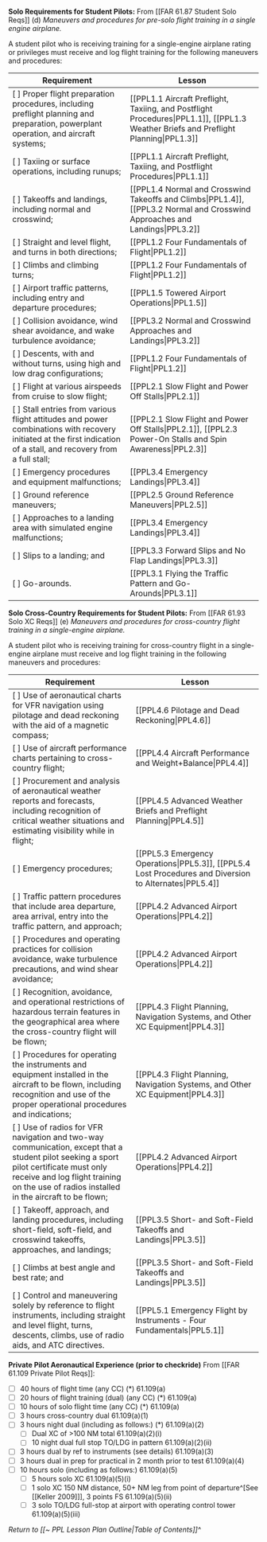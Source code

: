 **Solo Requirements for Student Pilots:**
From [[FAR 61.87 Student Solo Reqs]] (d) *Maneuvers and procedures for pre-solo flight training in a single engine airplane.*

A student pilot who is receiving training for a single-engine airplane rating or privileges must receive and log flight training for the following maneuvers and procedures:


| Requirement                                                                                                                                                        | Lesson                                                                                                                              |
| ------------------------------------------------------------------------------------------------------------------------------------------------------------------ | ----------------------------------------------------------------------------------------------------------------------------------- |
| [ ] Proper flight preparation procedures, including preflight planning and preparation, powerplant operation, and aircraft systems;                                | [[PPL1.1 Aircraft Preflight, Taxiing, and Postflight Procedures\|PPL1.1]], [[PPL1.3 Weather Briefs and Preflight Planning\|PPL1.3]] |
| [ ] Taxiing or surface operations, including runups;                                                                                                               | [[PPL1.1 Aircraft Preflight, Taxiing, and Postflight Procedures\|PPL1.1]]                                                           |
| [ ] Takeoffs and landings, including normal and crosswind;                                                                                                         | [[PPL1.4 Normal and Crosswind Takeoffs and Climbs\|PPL1.4]], [[PPL3.2 Normal and Crosswind Approaches and Landings\|PPL3.2]]        |
| [ ] Straight and level flight, and turns in both directions;                                                                                                       | [[PPL1.2 Four Fundamentals of Flight\|PPL1.2]]                                                                                      |
| [ ] Climbs and climbing turns;                                                                                                                                     | [[PPL1.2 Four Fundamentals of Flight\|PPL1.2]]                                                                                      |
| [ ] Airport traffic patterns, including entry and departure procedures;                                                                                            | [[PPL1.5 Towered Airport Operations\|PPL1.5]]                                                                                       |
| [ ] Collision avoidance, wind shear avoidance, and wake turbulence avoidance;                                                                                      | [[PPL3.2 Normal and Crosswind Approaches and Landings\|PPL3.2]]                                                                     |
| [ ] Descents, with and without turns, using high and low drag configurations;                                                                                      | [[PPL1.2 Four Fundamentals of Flight\|PPL1.2]]                                                                                      |
| [ ] Flight at various airspeeds from cruise to slow flight;                                                                                                        | [[PPL2.1 Slow Flight and Power Off Stalls\|PPL2.1]]                                                                                 |
| [ ] Stall entries from various flight attitudes and power combinations with recovery initiated at the first indication of a stall, and recovery from a full stall; | [[PPL2.1 Slow Flight and Power Off Stalls\|PPL2.1]], [[PPL2.3 Power-On Stalls and Spin Awareness\|PPL2.3]]                          |
| [ ] Emergency procedures and equipment malfunctions;                                                                                                               | [[PPL3.4 Emergency Landings\|PPL3.4]]                                                                                              |
| [ ] Ground reference maneuvers;                                                                                                                                    | [[PPL2.5 Ground Reference Maneuvers\|PPL2.5]]                                                                                      |
| [ ] Approaches to a landing area with simulated engine malfunctions;                                                                                               | [[PPL3.4 Emergency Landings\|PPL3.4]]                                                                                              |
| [ ] Slips to a landing; and                                                                                                                                        | [[PPL3.3 Forward Slips and No Flap Landings\|PPL3.3]]                                                                              |
| [ ] Go-arounds.                                                                                                                                                    | [[PPL3.1 Flying the Traffic Pattern and Go-Arounds\|PPL3.1]]                                                                       |


**Solo Cross-Country Requirements for Student Pilots:**
From [[FAR 61.93 Solo XC Reqs]] (e) *Maneuvers and procedures for cross-country flight training in a single-engine airplane.*

A student pilot who is receiving training for cross-country flight in a single-engine airplane must receive and log flight training in the following maneuvers and procedures:

| Requirement                                                                                                                                                                                                                         | Lesson                                                                                                  |
| ----------------------------------------------------------------------------------------------------------------------------------------------------------------------------------------------------------------------------------- | ------------------------------------------------------------------------------------------------------- |
| [ ] Use of aeronautical charts for VFR navigation using pilotage and dead reckoning with the aid of a magnetic compass;                                                                                                             | [[PPL4.6 Pilotage and Dead Reckoning\|PPL4.6]]                                                          |
| [ ] Use of aircraft performance charts pertaining to cross-country flight;                                                                                                                                                          | [[PPL4.4 Aircraft Performance and Weight+Balance\|PPL4.4]]                                              |
| [ ] Procurement and analysis of aeronautical weather reports and forecasts, including recognition of critical weather situations and estimating visibility while in flight;                                                         | [[PPL4.5 Advanced Weather Briefs and Preflight Planning\|PPL4.5]]                                       |
| [ ] Emergency procedures;                                                                                                                                                                                                           | [[PPL5.3 Emergency Operations\|PPL5.3]], [[PPL5.4 Lost Procedures and Diversion to Alternates\|PPL5.4]] |
| [ ] Traffic pattern procedures that include area departure, area arrival, entry into the traffic pattern, and approach;                                                                                                             | [[PPL4.2 Advanced Airport Operations\|PPL4.2]]                                                          |
| [ ] Procedures and operating practices for collision avoidance, wake turbulence precautions, and wind shear avoidance;                                                                                                              | [[PPL4.2 Advanced Airport Operations\|PPL4.2]]                                                          |
| [ ] Recognition, avoidance, and operational restrictions of hazardous terrain features in the geographical area where the cross-country flight will be flown;                                                                       | [[PPL4.3 Flight Planning, Navigation Systems, and Other XC Equipment\|PPL4.3]]                          |
| [ ] Procedures for operating the instruments and equipment installed in the aircraft to be flown, including recognition and use of the proper operational procedures and indications;                                               | [[PPL4.3 Flight Planning, Navigation Systems, and Other XC Equipment\|PPL4.3]]                          |
| [ ] Use of radios for VFR navigation and two-way communication, except that a student pilot seeking a sport pilot certificate must only receive and log flight training on the use of radios installed in the aircraft to be flown; | [[PPL4.2 Advanced Airport Operations\|PPL4.2]]                                                          |
| [ ] Takeoff, approach, and landing procedures, including short-field, soft-field, and crosswind takeoffs, approaches, and landings;                                                                                                 | [[PPL3.5 Short- and Soft-Field Takeoffs and Landings\|PPL3.5]]                                          |
| [ ] Climbs at best angle and best rate; and                                                                                                                                                                                         | [[PPL3.5 Short- and Soft-Field Takeoffs and Landings\|PPL3.5]]                                          |
| [ ] Control and maneuvering solely by reference to flight instruments, including straight and level flight, turns, descents, climbs, use of radio aids, and ATC directives.                                                         | [[PPL5.1 Emergency Flight by Instruments - Four Fundamentals\|PPL5.1]]                                  |



**Private Pilot Aeronautical Experience (prior to checkride)**
From [[FAR 61.109 Private Pilot Reqs]]:
- [ ] 40 hours of flight time (any CC) (\*) 61.109(a)
- [ ] 20 hours of flight training (dual) (any CC) (\*) 61.109(a)
- [ ] 10 hours of solo flight time (any CC) (\*) 61.109(a)
- [ ] 3 hours cross-country dual 61.109(a)(1)
- [ ] 3 hours night dual (including as follows:) (\*) 61.109(a)(2)
	- [ ] Dual XC of >100 NM total 61.109(a)(2)(i)
	- [ ] 10 night dual full stop TO/LDG in pattern 61.109(a)(2)(ii)
- [ ] 3 hours dual by ref to instruments (see details) 61.109(a)(3)
- [ ] 3 hours dual in prep for practical in 2 month prior to test 61.109(a)(4)
- [ ] 10 hours solo (including as follows:) 61.109(a)(5)
	- [ ] 5 hours solo XC 61.109(a)(5)(i)
	- [ ] 1 solo XC 150 NM distance, 50+ NM leg from point of departure^[See [[Keller 2009]]], 3 points FS 61.109(a)(5)(ii)
	- [ ] 3 solo TO/LDG full-stop at airport with operating control tower 61.109(a)(5)(iii)

*Return to [[~ PPL Lesson Plan Outline|Table of Contents]]^*